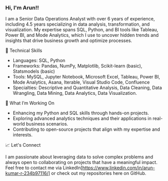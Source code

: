 ### Hi, I'm Arun!!

I am a Senior Data Operations Analyst with over 6 years of experience, including 4.5 years specializing in data analysis, transformation, and visualization. My expertise spans SQL, Python, and BI tools like Tableau, Power BI, and Mode Analytics, which I use to uncover hidden trends and insights that drive business growth and optimize processes.

🔧 Technical Skills
- Languages: SQL, Python
- Frameworks: Pandas, NumPy, Matplotlib, Scikit-learn (basic), Statsmodels (basic)
- Tools: MySQL, Jupyter Notebook, Microsoft Excel, Tableau, Power BI, Mode Analytics, Asana, Iterable, Visual Studio Code, Confluence
- Specialties: Descriptive and Quantitative Analysis, Data Cleaning, Data Wrangling, Data Mining, Data Analytics, Data Visualization.

🌟 What I’m Working On
- Enhancing my Python and SQL skills through hands-on projects.
- Exploring advanced analytics techniques and their applications in real-world business scenarios.
- Contributing to open-source projects that align with my expertise and interests.

📈 Let's Connect

I am passionate about leveraging data to solve complex problems and always open to collaborating on projects that have a meaningful impact. Feel free to contact me via LinkedIn[https://www.linkedin.com/in/arun-kumar-r-234b97116/] or check out my repositories here on GitHub.
